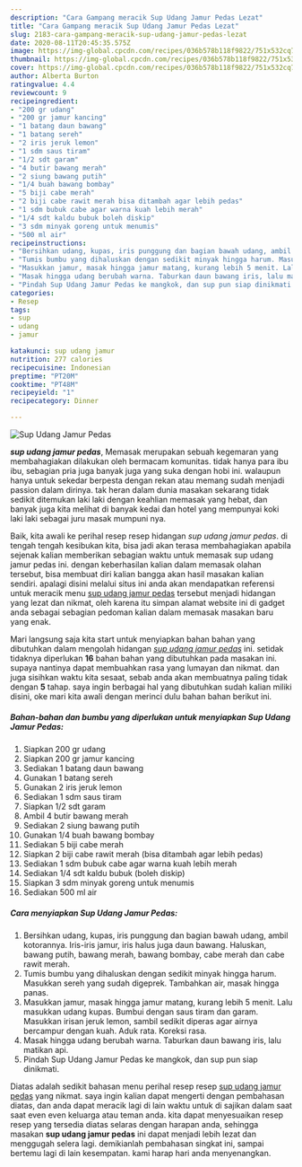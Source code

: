 ```yaml
---
description: "Cara Gampang meracik Sup Udang Jamur Pedas Lezat"
title: "Cara Gampang meracik Sup Udang Jamur Pedas Lezat"
slug: 2183-cara-gampang-meracik-sup-udang-jamur-pedas-lezat
date: 2020-08-11T20:45:35.575Z
image: https://img-global.cpcdn.com/recipes/036b578b118f9822/751x532cq70/sup-udang-jamur-pedas-foto-resep-utama.jpg
thumbnail: https://img-global.cpcdn.com/recipes/036b578b118f9822/751x532cq70/sup-udang-jamur-pedas-foto-resep-utama.jpg
cover: https://img-global.cpcdn.com/recipes/036b578b118f9822/751x532cq70/sup-udang-jamur-pedas-foto-resep-utama.jpg
author: Alberta Burton
ratingvalue: 4.4
reviewcount: 9
recipeingredient:
- "200 gr udang"
- "200 gr jamur kancing"
- "1 batang daun bawang"
- "1 batang sereh"
- "2 iris jeruk lemon"
- "1 sdm saus tiram"
- "1/2 sdt garam"
- "4 butir bawang merah"
- "2 siung bawang putih"
- "1/4 buah bawang bombay"
- "5 biji cabe merah"
- "2 biji cabe rawit merah bisa ditambah agar lebih pedas"
- "1 sdm bubuk cabe agar warna kuah lebih merah"
- "1/4 sdt kaldu bubuk boleh diskip"
- "3 sdm minyak goreng untuk menumis"
- "500 ml air"
recipeinstructions:
- "Bersihkan udang, kupas, iris punggung dan bagian bawah udang, ambil kotorannya. Iris-iris jamur, iris halus juga daun bawang. Haluskan, bawang putih, bawang merah, bawang bombay, cabe merah dan cabe rawit merah."
- "Tumis bumbu yang dihaluskan dengan sedikit minyak hingga harum. Masukkan sereh yang sudah digeprek. Tambahkan air, masak hingga panas."
- "Masukkan jamur, masak hingga jamur matang, kurang lebih 5 menit. Lalu masukkan udang kupas. Bumbui dengan saus tiram dan garam. Masukkan irisan jeruk lemon, sambil sedikit diperas agar airnya bercampur dengan kuah. Aduk rata. Koreksi rasa."
- "Masak hingga udang berubah warna. Taburkan daun bawang iris, lalu matikan api."
- "Pindah Sup Udang Jamur Pedas ke mangkok, dan sup pun siap dinikmati."
categories:
- Resep
tags:
- sup
- udang
- jamur

katakunci: sup udang jamur 
nutrition: 277 calories
recipecuisine: Indonesian
preptime: "PT20M"
cooktime: "PT48M"
recipeyield: "1"
recipecategory: Dinner

---
```



![Sup Udang Jamur Pedas](https://img-global.cpcdn.com/recipes/036b578b118f9822/751x532cq70/sup-udang-jamur-pedas-foto-resep-utama.jpg)

<b><i>sup udang jamur pedas</i></b>, Memasak merupakan sebuah kegemaran yang membahagiakan dilakukan oleh bermacam komunitas. tidak hanya para ibu ibu, sebagian pria juga banyak juga yang suka dengan hobi ini. walaupun hanya untuk sekedar berpesta dengan rekan atau memang sudah menjadi passion dalam dirinya. tak heran dalam dunia masakan sekarang tidak sedikit ditemukan laki laki dengan keahlian memasak yang hebat, dan banyak juga kita melihat di banyak kedai dan hotel yang mempunyai koki laki laki sebagai juru masak mumpuni nya.

Baik, kita awali ke perihal resep resep hidangan <i>sup udang jamur pedas</i>. di tengah tengah kesibukan kita, bisa jadi akan terasa membahagiakan apabila sejenak kalian memberikan sebagian waktu untuk memasak sup udang jamur pedas ini. dengan keberhasilan kalian dalam memasak olahan tersebut, bisa membuat diri kalian bangga akan hasil masakan kalian sendiri. apalagi disini melalui situs ini anda akan mendapatkan referensi untuk meracik menu <u>sup udang jamur pedas</u> tersebut menjadi hidangan yang lezat dan nikmat, oleh karena itu simpan alamat website ini di gadget anda sebagai sebagian pedoman kalian dalam memasak masakan baru yang enak.




Mari langsung saja kita start untuk menyiapkan bahan bahan yang dibutuhkan dalam mengolah hidangan <u><i>sup udang jamur pedas</i></u> ini. setidak tidaknya diperlukan <b>16</b> bahan bahan yang dibutuhkan pada masakan ini. supaya nantinya dapat membuahkan rasa yang lumayan dan nikmat. dan juga sisihkan waktu kita sesaat, sebab anda akan membuatnya paling tidak dengan <b>5</b> tahap. saya ingin berbagai hal yang dibutuhkan sudah kalian miliki disini, oke mari kita awali dengan merinci dulu bahan bahan berikut ini.

<!--inarticleads1-->

##### Bahan-bahan dan bumbu yang diperlukan untuk menyiapkan Sup Udang Jamur Pedas:

1. Siapkan 200 gr udang
1. Siapkan 200 gr jamur kancing
1. Sediakan 1 batang daun bawang
1. Gunakan 1 batang sereh
1. Gunakan 2 iris jeruk lemon
1. Sediakan 1 sdm saus tiram
1. Siapkan 1/2 sdt garam
1. Ambil 4 butir bawang merah
1. Sediakan 2 siung bawang putih
1. Gunakan 1/4 buah bawang bombay
1. Sediakan 5 biji cabe merah
1. Siapkan 2 biji cabe rawit merah (bisa ditambah agar lebih pedas)
1. Sediakan 1 sdm bubuk cabe agar warna kuah lebih merah
1. Sediakan 1/4 sdt kaldu bubuk (boleh diskip)
1. Siapkan 3 sdm minyak goreng untuk menumis
1. Sediakan 500 ml air




<!--inarticleads2-->

##### Cara menyiapkan Sup Udang Jamur Pedas:

1. Bersihkan udang, kupas, iris punggung dan bagian bawah udang, ambil kotorannya. Iris-iris jamur, iris halus juga daun bawang. Haluskan, bawang putih, bawang merah, bawang bombay, cabe merah dan cabe rawit merah.
1. Tumis bumbu yang dihaluskan dengan sedikit minyak hingga harum. Masukkan sereh yang sudah digeprek. Tambahkan air, masak hingga panas.
1. Masukkan jamur, masak hingga jamur matang, kurang lebih 5 menit. Lalu masukkan udang kupas. Bumbui dengan saus tiram dan garam. Masukkan irisan jeruk lemon, sambil sedikit diperas agar airnya bercampur dengan kuah. Aduk rata. Koreksi rasa.
1. Masak hingga udang berubah warna. Taburkan daun bawang iris, lalu matikan api.
1. Pindah Sup Udang Jamur Pedas ke mangkok, dan sup pun siap dinikmati.




Diatas adalah sedikit bahasan menu perihal resep resep <u>sup udang jamur pedas</u> yang nikmat. saya ingin kalian dapat mengerti dengan pembahasan diatas, dan anda dapat meracik lagi di lain waktu untuk di sajikan dalam saat saat even even keluarga atau teman anda. kita dapat menyesuaikan resep resep yang tersedia diatas selaras dengan harapan anda, sehingga masakan <b>sup udang jamur pedas</b> ini dapat menjadi lebih lezat dan menggugah selera lagi. demikianlah pembahasan singkat ini, sampai bertemu lagi di lain kesempatan. kami harap hari anda menyenangkan.
